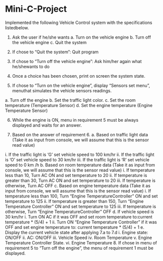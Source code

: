 # Mini-C-Project

Implemented the following Vehicle Control system with the specifications listedbelow.

1. Ask the user if he/she wants
a. Turn on the vehicle engine
b. Turn off the vehicle engine
c. Quit the system
2. If chose to “Quit the system”: Quit program
3. If chose to “Turn off the vehicle engine”: Ask him/her again what he/shewants to do 

4. Once a choice has been chosen, print on screen the system state.
5. If chose to “Turn on the vehicle engine”, display “Sensors set menu”, menuthat
simulates the vehicle sensors readings.

a. Turn off the engine
b. Set the traffic light color.
c. Set the room temperature (Temperature Sensor)
d. Set the engine temperature (Engine Temperature Sensor)

6. While the engine is ON, menu in requirement 5 must be always displayed and
waits for an answer.

7. Based on the answer of requirement 6.
a. Based on traffic light data (Take it as input from console, we will assume that 
this is the sensor read value)

i. If the traffic light is ‘G’ set vehicle speed to 100 km/hr
ii. If the traffic light is ‘O’ set vehicle speed to 30 km/hr
iii. If the traffic light is ‘R’ set vehicle speed to 0 km /h
b. Based on room temperature data (Take it as input from console, we will assume 
that this is the sensor read value)
i. If temperature less than 10, Turn AC ON and set
temperature to 20
ii. If temperature is greater than 30, Turn AC ON and set
temperature to 20
iii. If temperature is otherwise, Turn AC OFF
c. Based on engine temperature data (Take it as input from console, we will 
assume that this is the sensor read value)
i. If temperature less than 100, Turn “Engine TemperatureController”
ON and set temperature to 125
ii. If temperature is greater than 150, Turn “Engine Temperature
Controller” ON and set temperature to 125
iii. If temperature is otherwise, Turn “Engine TemperatureController”
OFF
d. If vehicle speed is 30 km/hr
i. Turn ON AC if it was OFF and set room temperature to:current
temperature * (5/4) + 1
ii. Turn ON “Engine Temperature Controller” if it was OFF and set engine
temperature to: current temperature * (5/4) + 1
e. Display the current vehicle state after applying 7.a to 7.d
i. Engine state: ON/OFF
ii. AC: ON/OFF
iii. Vehicle Speed
iv. Room Temperature
v. Engine Temperature Controller State.
vi. Engine Temperature
8. If chose in menu of requirement 5 to “Turn off the engine”, the menu of
requirement 1 must be displayed.
